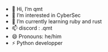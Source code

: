 - 👋 Hi, I’m qmt
- 👀 I’m interested in CyberSec
- 🌱 I’m currently learning ruby and rust
- 📫 discord : .qmt
- 😄 Pronouns: he/him
- ⚡ Python developper

